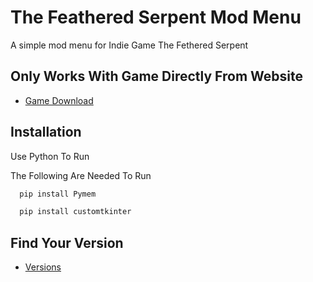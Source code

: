
# The Feathered Serpent Mod Menu

A simple mod menu for Indie Game The Fethered Serpent




## Only Works With Game Directly From Website

 - [Game Download](https://tsundown.itch.io/the-feathered-serpent)


## Installation
Use Python To Run

The Following Are Needed To Run

```bash
  pip install Pymem
```
```bash
  pip install customtkinter
```
    
## Find Your Version

 - [Versions]()

